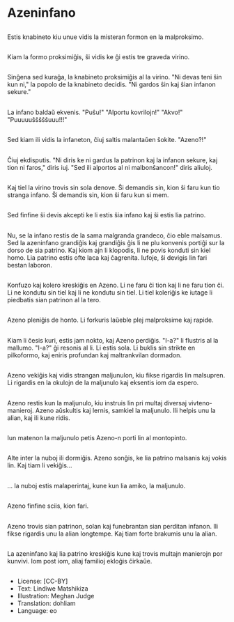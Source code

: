 # Azeninfano

##
Estis knabineto kiu unue vidis la misteran formon en la malproksimo.

##
Kiam la formo proksimiĝis, ŝi vidis ke ĝi estis tre graveda virino.

##
Sinĝena sed kuraĝa, la knabineto proksimiĝis al la virino. "Ni devas teni ŝin kun ni," la popolo de la knabineto decidis. "Ni gardos ŝin kaj ŝian infanon sekure."

##
La infano baldaŭ ekvenis. "Puŝu!" "Alportu kovrilojn!" "Akvo!" "Puuuuuŝŝŝŝŝuuu!!!"

##
Sed kiam ili vidis la infaneton, ĉiuj saltis malantaŭen ŝokite. "Azeno?!"

##
Ĉiuj ekdisputis. "Ni diris ke ni gardus la patrinon kaj la infanon sekure, kaj tion ni faros," diris iuj. "Sed ili alportos al ni malbonŝancon!" diris aliuloj.

##
Kaj tiel la virino trovis sin sola denove. Ŝi demandis sin, kion ŝi faru kun tio stranga infano. Ŝi demandis sin, kion ŝi faru kun si mem.

##
Sed finfine ŝi devis akcepti ke li estis ŝia infano kaj ŝi estis lia patrino.

##
Nu, se la infano restis de la sama malgranda grandeco, ĉio eble malsamus. Sed la azeninfano grandiĝis kaj grandiĝis ĝis li ne plu konvenis portiĝi sur la dorso de sia patrino. Kaj kiom ajn li klopodis, li ne povis konduti sin kiel homo. Lia patrino estis ofte laca kaj ĉagrenita. Iufoje, ŝi devigis lin fari bestan laboron.

##
Konfuzo kaj kolero kreskiĝis en Azeno. Li ne faru ĉi tion kaj li ne faru tion ĉi. Li ne kondutu sin tiel kaj li ne kondutu sin tiel. Li tiel koleriĝis ke iutage li piedbatis sian patrinon al la tero.

##
Azeno pleniĝis de honto. Li forkuris laŭeble plej malproksime kaj rapide.

##
Kiam li ĉesis kuri, estis jam nokto, kaj Azeno perdiĝis. "I-a?" li flustris al la mallumo. "I-a?" ĝi resonis al li. Li estis sola. Li buklis sin strikte en pilkoformo, kaj eniris profundan kaj maltrankvilan dormadon.

##
Azeno vekiĝis kaj vidis strangan maljunulon, kiu fikse rigardis lin malsupren. Li rigardis en la okulojn de la maljunulo kaj eksentis iom da espero.

##
Azeno restis kun la maljunulo, kiu instruis lin pri multaj diversaj vivteno-manieroj. Azeno aŭskultis kaj lernis, samkiel la maljunulo. Ili helpis unu la alian, kaj ili kune ridis.

##
Iun matenon la maljunulo petis Azeno-n porti lin al montopinto.

##
Alte inter la nuboj ili dormiĝis. Azeno sonĝis, ke lia patrino malsanis kaj vokis lin. Kaj tiam li vekiĝis...

##
... la nuboj estis malaperintaj, kune kun lia amiko, la maljunulo.

##
Azeno finfine sciis, kion fari.

##
Azeno trovis sian patrinon, solan kaj funebrantan sian perditan infanon. Ili fikse rigardis unu la alian longtempe. Kaj tiam forte brakumis unu la alian.

##
La azeninfano kaj lia patrino kreskiĝis kune kaj trovis multajn manierojn por kunvivi. Iom post iom, aliaj familioj ekloĝis ĉirkaŭe.

##
* License: [CC-BY]
* Text: Lindiwe Matshikiza
* Illustration: Meghan Judge
* Translation: dohliam
* Language: eo
